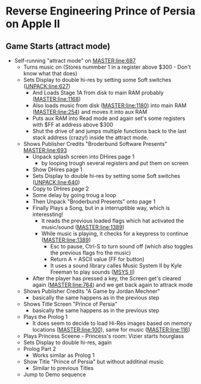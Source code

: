 # Reverse Engineering Prince of Persia on Apple II

## Game Starts (attract mode)
- Self-running "attract mode" on [MASTER:line:687](https://github.com/magraina/Prince-of-Persia-Apple-II/blob/master/01%20POP%20Source/Source/MASTER.S#L687)
  - Turns music on (Stores nummber 1 in a register above $300 - Don't know what that does)
  - Sets Display to double hi-res by setting some Soft switches ([UNPACK:line:627](https://github.com/magraina/Prince-of-Persia-Apple-II/blob/master/01%20POP%20Source/Source/UNPACK.S#L627))
    - And Loads Stage 1A from disk to main RAM probably ([MASTER:line:1168](https://github.com/magraina/Prince-of-Persia-Apple-II/blob/master/01%20POP%20Source/Source/MASTER.S#L1168))
    - Also loads music from disk ([MASTER:line:1180](https://github.com/magraina/Prince-of-Persia-Apple-II/blob/master/01%20POP%20Source/Source/MASTER.S#L1180)) into main RAM ([MASTER:line:254](https://github.com/magraina/Prince-of-Persia-Apple-II/blob/master/01%20POP%20Source/Source/MASTER.S#L254)) and moves it into aux RAM
    - Puts aux RAM into Read mode and again set's some registers with $FF at address above $300
    - Shut the drive of and jumps multiple functions back to the last stack address (crazy!) inside the attract mode.
  - Shows Publisher Credits "Broderbund Software Presents" [MASTER:line:693](https://github.com/magraina/Prince-of-Persia-Apple-II/blob/master/01%20POP%20Source/Source/MASTER.S#L693)
    - Unpack splash screen into DHires page 1
      - by looping trough several registers and put them on screen
    - Show DHires page 1
    - Sets Display to double hi-res by setting some Soft switches ([UNPACK:line:640](https://github.com/magraina/Prince-of-Persia-Apple-II/blob/master/01%20POP%20Source/Source/UNPACK.S#L640))
    - Copy to DHires page 2
    - Some delay by going troug a loop
    - Then Unpack "Broderbund Presents" onto page 1
    - Finally Plays a Song, but in a interruptible way, which is interessting!
      - It reads the previous loaded flags which hat activated the music/sound ([MASTER:line:1389](https://github.com/magraina/Prince-of-Persia-Apple-II/blob/master/01%20POP%20Source/Source/MASTER.S#L1389))
      - While music is playing, it checks for a keypress to continue ([MASTER:line:1389](https://github.com/magraina/Prince-of-Persia-Apple-II/blob/master/01%20POP%20Source/Source/MASTER.S#L1389))
        - Esc to pause, Ctrl-S to turn sound off (which also toggles the previous flags fro the music)
        - Return A = ASCII value (FF for button)
        - It uses a sound library calles Music System II by Kyle Freeman to play sounds ([MSYS II](https://github.com/magraina/Prince-of-Persia-Apple-II/blob/master/04%20Support/MakeDisk/S/MSYS.S))
    - After the player has pressed a key, the Screen get's cleared again ([MASTER:line:764](https://github.com/magraina/Prince-of-Persia-Apple-II/blob/master/01%20POP%20Source/Source/MASTER.S#L764)) and we get back again to attrack mode
  - Shows Publisher Credits "A Game by Jordan Mechner"
    - basically the same happens as in the previous step
  - Shows Title Screen "Prince of Persia"
    - basically the same happens as in the previous step
  - Plays the Prolog 1
    - It does seem to decide to load Hi-Res images based on memory locations ([MASTER:line:100](https://github.com/magraina/Prince-of-Persia-Apple-II/blob/master/01%20POP%20Source/Source/MASTER.S#L100)), same for music ([MASTER:line:116](https://github.com/magraina/Prince-of-Persia-Apple-II/blob/master/01%20POP%20Source/Source/MASTER.S#L116))
  - Plays Princess Sceene - Princess's room: Vizier starts hourglass
  - Sets Display to double hi-res, again
  - Prolog Part 2
    - Works similar as Prolog 1
  - Show Title "Prince of Persia" but without additinal music
    - Similar to previous Titles
  - Jump to Demo sequence